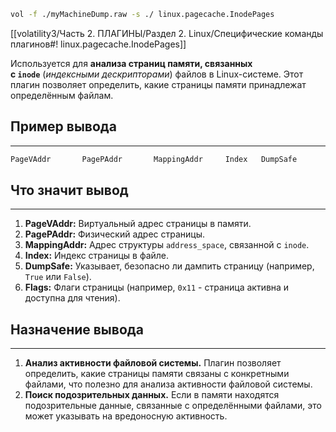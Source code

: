 ```bash
vol -f ./myMachineDump.raw -s ./ linux.pagecache.InodePages
```
[[volatility3/Часть 2. ПЛАГИНЫ/Раздел 2. Linux/Специфические команды плагинов#! linux.pagecache.InodePages]]

Используется для **анализа страниц памяти, связанных с `inode`** (*индексными дескрипторами*) файлов в Linux-системе. Этот плагин позволяет определить, какие страницы памяти принадлежат определённым файлам.
## Пример вывода
___
```bash
PageVAddr       PagePAddr       MappingAddr     Index   DumpSafe        Flags
```
## Что значит вывод
---
1. **PageVAddr:** Виртуальный адрес страницы в памяти.
2. **PagePAddr:** Физический адрес страницы.
3. **MappingAddr:** Адрес структуры `address_space`, связанной с `inode`.
4. **Index:** Индекс страницы в файле.
5. **DumpSafe:** Указывает, безопасно ли дампить страницу (например, `True` или `False`).
6. **Flags:** Флаги страницы (например, `0x11` - страница активна и доступна для чтения).
## Назначение вывода
___
1. **Анализ активности файловой системы.** Плагин позволяет определить, какие страницы памяти связаны с конкретными файлами, что полезно для анализа активности файловой системы.
2. **Поиск подозрительных данных.** Если в памяти находятся подозрительные данные, связанные с определёнными файлами, это может указывать на вредоносную активность.